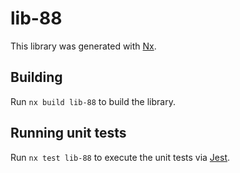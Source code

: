 # lib-88

This library was generated with [Nx](https://nx.dev).

## Building

Run `nx build lib-88` to build the library.

## Running unit tests

Run `nx test lib-88` to execute the unit tests via [Jest](https://jestjs.io).
